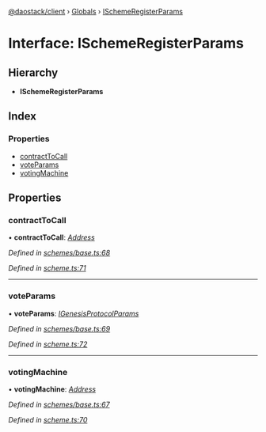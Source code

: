 [@daostack/client](../README.md) › [Globals](../globals.md) › [ISchemeRegisterParams](ischemeregisterparams.md)

# Interface: ISchemeRegisterParams

## Hierarchy

* **ISchemeRegisterParams**

## Index

### Properties

* [contractToCall](ischemeregisterparams.md#contracttocall)
* [voteParams](ischemeregisterparams.md#voteparams)
* [votingMachine](ischemeregisterparams.md#votingmachine)

## Properties

###  contractToCall

• **contractToCall**: *[Address](../globals.md#address)*

*Defined in [schemes/base.ts:68](https://github.com/daostack/client/blob/7361fcc/src/schemes/base.ts#L68)*

*Defined in [scheme.ts:71](https://github.com/daostack/client/blob/7361fcc/src/scheme.ts#L71)*

___

###  voteParams

• **voteParams**: *[IGenesisProtocolParams](igenesisprotocolparams.md)*

*Defined in [schemes/base.ts:69](https://github.com/daostack/client/blob/7361fcc/src/schemes/base.ts#L69)*

*Defined in [scheme.ts:72](https://github.com/daostack/client/blob/7361fcc/src/scheme.ts#L72)*

___

###  votingMachine

• **votingMachine**: *[Address](../globals.md#address)*

*Defined in [schemes/base.ts:67](https://github.com/daostack/client/blob/7361fcc/src/schemes/base.ts#L67)*

*Defined in [scheme.ts:70](https://github.com/daostack/client/blob/7361fcc/src/scheme.ts#L70)*
